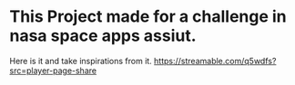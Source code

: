 # This Project made for a challenge in nasa space apps assiut. 


Here is it and take inspirations from it. 
https://streamable.com/q5wdfs?src=player-page-share
